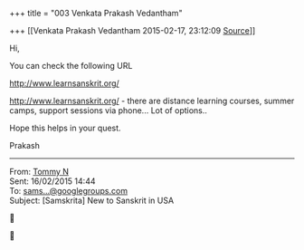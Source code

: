 +++
title = "003 Venkata Prakash Vedantham"

+++
[[Venkata Prakash Vedantham	2015-02-17, 23:12:09 [Source](https://groups.google.com/g/samskrita/c/mXsQo_9wYwc)]]



Hi,  
  
You can check the following URL  
  
<http://www.learnsanskrit.org/>  
  
<http://www.learnsanskrit.org/> - there are distance learning courses, summer camps, support sessions via phone... Lot of options..  
  
Hope this helps in your quest.  
  
Prakash

------------------------------------------------------------------------

From: [Tommy N]()  
Sent: ‎16/‎02/‎2015 14:44  
To: [sams...@googlegroups.com]()  
Subject: \[Samskrita\] New to Sanskrit in USA  
  





